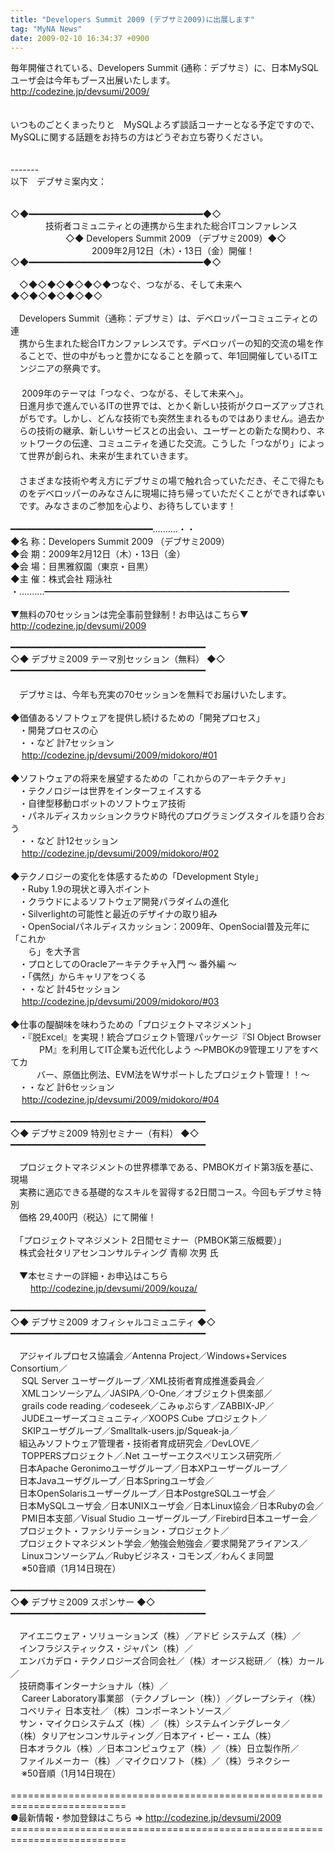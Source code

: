 ```yaml
---
title: "Developers Summit 2009 (デブサミ2009)に出展します"
tag: "MyNA News"
date: 2009-02-10 16:34:37 +0900
---
```


毎年開催されている、Developers Summit (通称：デブサミ）に、日本MySQLユーザ会は今年もブース出展いたします。<br>
http://codezine.jp/devsumi/2009/<br>
<br>
<br>
いつものごとくまったりと　MySQLよろず談話コーナーとなる予定ですので、MySQLに関する話題をお持ちの方はどうぞお立ち寄りください。<br>
<br>
<br>
-------<br>
以下　デブサミ案内文：<br>
<br>
<br>
◇◆━━━━━━━━━━━━━━━━━━━━━━━━━━━━━━━━━◆◇<br>
　　　　技術者コミュニティとの連携から生まれた総合ITコンファレンス<br>
　　　　　　 ◇◆ Developers Summit 2009 （デブサミ2009）◆◇<br>
　　　　　　　　　 2009年2月12日（木）・13日（金）開催！<br>
◇◆━━━━━━━━━━━━━━━━━━━━━━━━━━━━━━━━━◆◇<br>
<br>
　◇◆◇◆◇◆◇◆◇◆つなぐ、つながる、そして未来へ◆◇◆◇◆◇◆◇◆◇<br>
<br>
　Developers Summit（通称：デブサミ）は、デベロッパーコミュニティとの連<br>
　携から生まれた総合ITカンファレンスです。デベロッパーの知的交流の場を作<br>
　ることで、世の中がもっと豊かになることを願って、年1回開催しているITエ<br>
　ンジニアの祭典です。<br>
　<br>
　 2009年のテーマは「つなぐ、つながる、そして未来へ」。<br>
　日進月歩で進んでいるITの世界では、とかく新しい技術がクローズアップされ<br>
　がちです。しかし、どんな技術でも突然生まれるものではありません。過去か<br>
　らの技術の継承、新しいサービスとの出会い、ユーザーとの新たな関わり、ネ<br>
　ットワークの伝達、コミュニティを通じた交流。こうした「つながり」によっ<br>
　て世界が創られ、未来が生まれていきます。<br>
　<br>
　さまざまな技術や考え方にデブサミの場で触れ合っていただき、そこで得たも<br>
　のをデベロッパーのみなさんに現場に持ち帰っていただくことができれば幸い<br>
　です。みなさまのご参加を心より、お待ちしています！<br>
<br>
━━━━━━━━━━━━━━━━━━━━━━━━━━━……‥‥・・<br>
◆名 称：Developers Summit 2009 （デブサミ2009）<br>
◆会 期：2009年2月12日（木）・13日（金）<br>
◆会 場：目黒雅叙園（東京・目黒）<br>
◆主 催：株式会社 翔泳社<br>
・‥‥……━━━━━━━━━━━━━━━━━━━━━━━━━━━━<br>
<br>
▼無料の70セッションは完全事前登録制！お申込はこちら▼<br>
http://codezine.jp/devsumi/2009<br>
<br>
━━━━━━━━━━━━━━━━━━━━━━━━━━━━━━━━━━━━━<br>
◇◆ デブサミ2009 テーマ別セッション（無料） ◆◇<br>
━━━━━━━━━━━━━━━━━━━━━━━━━━━━━━━━━━━━━<br>
　<br>
　デブサミは、今年も充実の70セッションを無料でお届けいたします。<br>
<br>
◆価値あるソフトウェアを提供し続けるための「開発プロセス」<br>
　・開発プロセスの心<br>
　・・など 計7セッション<br>
　 http://codezine.jp/devsumi/2009/midokoro/#01<br>
<br>
◆ソフトウェアの将来を展望するための「これからのアーキテクチャ」<br>
　・テクノロジーは世界をインターフェイスする<br>
　・自律型移動ロボットのソフトウェア技術<br>
　・パネルディスカッションクラウド時代のプログラミングスタイルを語り合おう<br>
　・・など 計12セッション<br>
　 http://codezine.jp/devsumi/2009/midokoro/#02<br>
<br>
◆テクノロジーの変化を体感するための「Development Style」<br>
　・Ruby 1.9の現状と導入ポイント<br>
　・クラウドによるソフトウェア開発パラダイムの進化<br>
　・Silverlightの可能性と最近のデザイナの取り組み<br>
　・OpenSocialパネルディスカッション：2009年、OpenSocial普及元年に「これか<br>
　　ら」を大予言<br>
　・プロとしてのOracleアーキテクチャ入門 〜 番外編 〜<br>
　・「偶然」からキャリアをつくる<br>
　・・など 計45セッション<br>
　 http://codezine.jp/devsumi/2009/midokoro/#03<br>
<br>
◆仕事の醍醐味を味わうための「プロジェクトマネジメント」<br>
　・『脱Excel』を実現！統合プロジェクト管理パッケージ『SI Object Browser<br>
　　　 PM』を利用してIT企業も近代化しよう 〜PMBOKの9管理エリアをすべてカ<br>
　　　バー、原価比例法、EVM法をＷサポートしたプロジェクト管理！！〜<br>
　・・など 計6セッション<br>
　 http://codezine.jp/devsumi/2009/midokoro/#04<br>
<br>
━━━━━━━━━━━━━━━━━━━━━━━━━━━━━━━━━━━━━<br>
◇◆ デブサミ2009 特別セミナー（有料） ◆◇<br>
━━━━━━━━━━━━━━━━━━━━━━━━━━━━━━━━━━━━━<br>
<br>
　プロジェクトマネジメントの世界標準である、PMBOKガイド第3版を基に、現場<br>
　実務に適応できる基礎的なスキルを習得する2日間コース。今回もデブサミ特別<br>
　価格 29,400円（税込）にて開催！<br>
<br>
　「プロジェクトマネジメント 2日間セミナー（PMBOK第三版概要）」<br>
　株式会社タリアセンコンサルティング 青柳 次男 氏<br>
<br>
　▼本セミナーの詳細・お申込はこちら<br>
　　 http://codezine.jp/devsumi/2009/kouza/<br>
<br>
━━━━━━━━━━━━━━━━━━━━━━━━━━━━━━━━━━━━━<br>
◇◆ デブサミ2009 オフィシャルコミュニティ ◆◇<br>
━━━━━━━━━━━━━━━━━━━━━━━━━━━━━━━━━━━━━<br>
<br>
　アジャイルプロセス協議会／Antenna Project／Windows+Services Consortium／<br>
　 SQL Server ユーザーグループ／XML技術者育成推進委員会／<br>
　 XMLコンソーシアム／JASIPA／O-One／オブジェクト倶楽部／<br>
　 grails code reading／codeseek／こみゅぷらす／ZABBIX-JP／<br>
　 JUDEユーザーズコミュニティ／XOOPS Cube プロジェクト／<br>
　 SKIPユーザグループ／Smalltalk-users.jp/Squeak-ja／<br>
　組込みソフトウェア管理者・技術者育成研究会／DevLOVE／<br>
　 TOPPERSプロジェクト／.Net ユーザーエクスペリエンス研究所／<br>
　日本Apache Geronimoユーザグループ／日本XPユーザーグループ／<br>
　日本Javaユーザグループ／日本Springユーザ会／<br>
　日本OpenSolarisユーザーグループ／日本PostgreSQLユーザ会／<br>
　日本MySQLユーザ会／日本UNIXユーザ会／日本Linux協会／日本Rubyの会／<br>
　 PMI日本支部／Visual Studio ユーザーグループ／Firebird日本ユーザー会／<br>
　プロジェクト・ファシリテーション・プロジェクト／<br>
　プロジェクトマネジメント学会／勉強会勉強会／要求開発アライアンス／<br>
　 Linuxコンソーシアム／Rubyビジネス・コモンズ／わんくま同盟　<br>
　 ※50音順（1月14日現在）<br>
<br>
━━━━━━━━━━━━━━━━━━━━━━━━━━━━━━━━━━━━━<br>
◇◆ デブサミ2009 スポンサー ◆◇<br>
━━━━━━━━━━━━━━━━━━━━━━━━━━━━━━━━━━━━━<br>
<br>
　アイエニウェア・ソリューションズ（株）／アドビ システムズ（株）／<br>
　インフラジスティックス・ジャパン（株）／<br>
　エンバカデロ・テクノロジーズ合同会社／（株）オージス総研／（株）カール／<br>
　技研商事インターナショナル（株）／<br>
　 Career Laboratory事業部 （テクノブレーン（株））／グレープシティ（株）<br>
　コベリティ 日本支社／（株）コンポーネントソース／<br>
　サン・マイクロシステムズ（株）／（株）システムインテグレータ／<br>
　（株）タリアセンコンサルティング／日本アイ・ビー・エム（株）<br>
　日本オラクル（株）／日本コンピュウェア（株）／（株）日立製作所／<br>
　ファイルメーカー（株）／マイクロソフト（株）／（株）ラネクシー<br>
　 ※50音順（1月14日現在）<br>
<br>
==========================================================================<br>
●最新情報・参加登録はこちら ⇒ http://codezine.jp/devsumi/2009<br>
==========================================================================<br>
<br>
